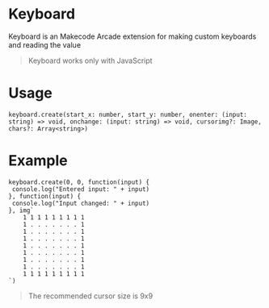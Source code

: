 # Keyboard

Keyboard is an Makecode Arcade extension for making custom keyboards and reading the value

> Keyboard works only with JavaScript

# Usage

```
keyboard.create(start_x: number, start_y: number, onenter: (input: string) => void, onchange: (input: string) => void, cursorimg?: Image, chars?: Array<string>)
```

# Example

```
keyboard.create(0, 0, function(input) {
 console.log("Entered input: " + input)
}, function(input) {
 console.log("Input changed: " + input)
}, img`
    1 1 1 1 1 1 1 1 1
    1 . . . . . . . 1
    1 . . . . . . . 1
    1 . . . . . . . 1
    1 . . . . . . . 1
    1 . . . . . . . 1
    1 . . . . . . . 1
    1 . . . . . . . 1
    1 1 1 1 1 1 1 1 1
`)
```

> The recommended cursor size is 9x9
